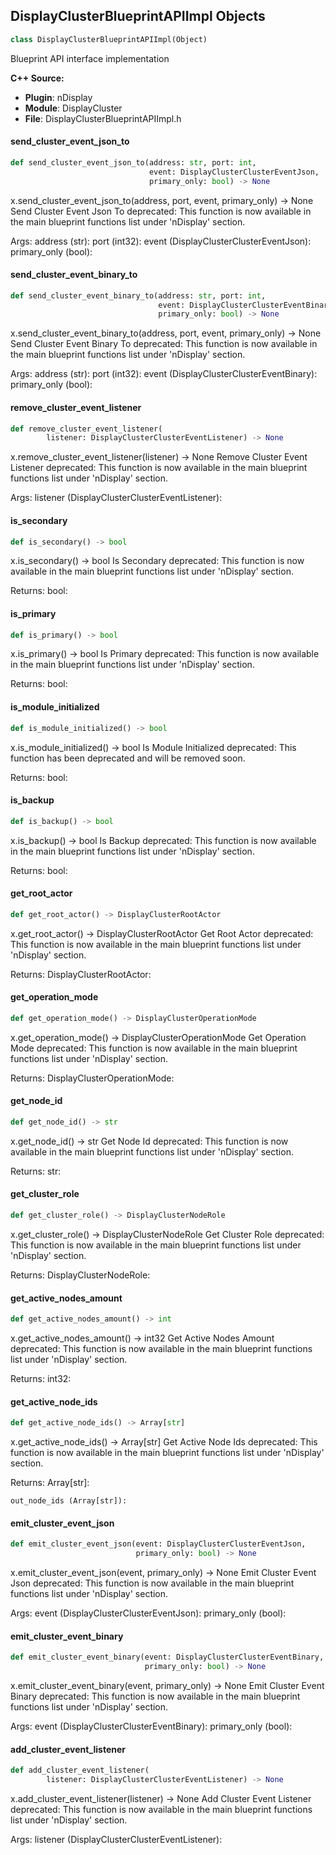 ## DisplayClusterBlueprintAPIImpl Objects

```python
class DisplayClusterBlueprintAPIImpl(Object)
```

Blueprint API interface implementation

**C++ Source:**

- **Plugin**: nDisplay
- **Module**: DisplayCluster
- **File**: DisplayClusterBlueprintAPIImpl.h

<a id="unreal.DisplayClusterBlueprintAPIImpl.send_cluster_event_json_to"></a>

#### send_cluster_event_json_to

```python
def send_cluster_event_json_to(address: str, port: int,
                               event: DisplayClusterClusterEventJson,
                               primary_only: bool) -> None
```

x.send_cluster_event_json_to(address, port, event, primary_only) -> None
Send Cluster Event Json To
deprecated: This function is now available in the main blueprint functions list under 'nDisplay' section.

Args:
    address (str): 
    port (int32): 
    event (DisplayClusterClusterEventJson): 
    primary_only (bool):

<a id="unreal.DisplayClusterBlueprintAPIImpl.send_cluster_event_binary_to"></a>

#### send_cluster_event_binary_to

```python
def send_cluster_event_binary_to(address: str, port: int,
                                 event: DisplayClusterClusterEventBinary,
                                 primary_only: bool) -> None
```

x.send_cluster_event_binary_to(address, port, event, primary_only) -> None
Send Cluster Event Binary To
deprecated: This function is now available in the main blueprint functions list under 'nDisplay' section.

Args:
    address (str): 
    port (int32): 
    event (DisplayClusterClusterEventBinary): 
    primary_only (bool):

<a id="unreal.DisplayClusterBlueprintAPIImpl.remove_cluster_event_listener"></a>

#### remove_cluster_event_listener

```python
def remove_cluster_event_listener(
        listener: DisplayClusterClusterEventListener) -> None
```

x.remove_cluster_event_listener(listener) -> None
Remove Cluster Event Listener
deprecated: This function is now available in the main blueprint functions list under 'nDisplay' section.

Args:
    listener (DisplayClusterClusterEventListener):

<a id="unreal.DisplayClusterBlueprintAPIImpl.is_secondary"></a>

#### is_secondary

```python
def is_secondary() -> bool
```

x.is_secondary() -> bool
Is Secondary
deprecated: This function is now available in the main blueprint functions list under 'nDisplay' section.

Returns:
    bool:

<a id="unreal.DisplayClusterBlueprintAPIImpl.is_primary"></a>

#### is_primary

```python
def is_primary() -> bool
```

x.is_primary() -> bool
Is Primary
deprecated: This function is now available in the main blueprint functions list under 'nDisplay' section.

Returns:
    bool:

<a id="unreal.DisplayClusterBlueprintAPIImpl.is_module_initialized"></a>

#### is_module_initialized

```python
def is_module_initialized() -> bool
```

x.is_module_initialized() -> bool
Is Module Initialized
deprecated: This function has been deprecated and will be removed soon.

Returns:
    bool:

<a id="unreal.DisplayClusterBlueprintAPIImpl.is_backup"></a>

#### is_backup

```python
def is_backup() -> bool
```

x.is_backup() -> bool
Is Backup
deprecated: This function is now available in the main blueprint functions list under 'nDisplay' section.

Returns:
    bool:

<a id="unreal.DisplayClusterBlueprintAPIImpl.get_root_actor"></a>

#### get_root_actor

```python
def get_root_actor() -> DisplayClusterRootActor
```

x.get_root_actor() -> DisplayClusterRootActor
Get Root Actor
deprecated: This function is now available in the main blueprint functions list under 'nDisplay' section.

Returns:
    DisplayClusterRootActor:

<a id="unreal.DisplayClusterBlueprintAPIImpl.get_operation_mode"></a>

#### get_operation_mode

```python
def get_operation_mode() -> DisplayClusterOperationMode
```

x.get_operation_mode() -> DisplayClusterOperationMode
Get Operation Mode
deprecated: This function is now available in the main blueprint functions list under 'nDisplay' section.

Returns:
    DisplayClusterOperationMode:

<a id="unreal.DisplayClusterBlueprintAPIImpl.get_node_id"></a>

#### get_node_id

```python
def get_node_id() -> str
```

x.get_node_id() -> str
Get Node Id
deprecated: This function is now available in the main blueprint functions list under 'nDisplay' section.

Returns:
    str:

<a id="unreal.DisplayClusterBlueprintAPIImpl.get_cluster_role"></a>

#### get_cluster_role

```python
def get_cluster_role() -> DisplayClusterNodeRole
```

x.get_cluster_role() -> DisplayClusterNodeRole
Get Cluster Role
deprecated: This function is now available in the main blueprint functions list under 'nDisplay' section.

Returns:
    DisplayClusterNodeRole:

<a id="unreal.DisplayClusterBlueprintAPIImpl.get_active_nodes_amount"></a>

#### get_active_nodes_amount

```python
def get_active_nodes_amount() -> int
```

x.get_active_nodes_amount() -> int32
Get Active Nodes Amount
deprecated: This function is now available in the main blueprint functions list under 'nDisplay' section.

Returns:
    int32:

<a id="unreal.DisplayClusterBlueprintAPIImpl.get_active_node_ids"></a>

#### get_active_node_ids

```python
def get_active_node_ids() -> Array[str]
```

x.get_active_node_ids() -> Array[str]
Get Active Node Ids
deprecated: This function is now available in the main blueprint functions list under 'nDisplay' section.

Returns:
    Array[str]: 

    out_node_ids (Array[str]):

<a id="unreal.DisplayClusterBlueprintAPIImpl.emit_cluster_event_json"></a>

#### emit_cluster_event_json

```python
def emit_cluster_event_json(event: DisplayClusterClusterEventJson,
                            primary_only: bool) -> None
```

x.emit_cluster_event_json(event, primary_only) -> None
Emit Cluster Event Json
deprecated: This function is now available in the main blueprint functions list under 'nDisplay' section.

Args:
    event (DisplayClusterClusterEventJson): 
    primary_only (bool):

<a id="unreal.DisplayClusterBlueprintAPIImpl.emit_cluster_event_binary"></a>

#### emit_cluster_event_binary

```python
def emit_cluster_event_binary(event: DisplayClusterClusterEventBinary,
                              primary_only: bool) -> None
```

x.emit_cluster_event_binary(event, primary_only) -> None
Emit Cluster Event Binary
deprecated: This function is now available in the main blueprint functions list under 'nDisplay' section.

Args:
    event (DisplayClusterClusterEventBinary): 
    primary_only (bool):

<a id="unreal.DisplayClusterBlueprintAPIImpl.add_cluster_event_listener"></a>

#### add_cluster_event_listener

```python
def add_cluster_event_listener(
        listener: DisplayClusterClusterEventListener) -> None
```

x.add_cluster_event_listener(listener) -> None
Add Cluster Event Listener
deprecated: This function is now available in the main blueprint functions list under 'nDisplay' section.

Args:
    listener (DisplayClusterClusterEventListener):

<a id="unreal.DisplayClusterBlueprintLib"></a>